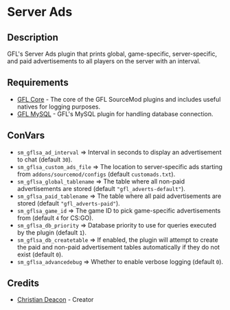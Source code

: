 # Server Ads
## Description
GFL's Server Ads plugin that prints global, game-specific, server-specific, and paid advertisements to all players on the server with an interval.

## Requirements
* [GFL Core](https://github.com/GFLClan/SM-Core) - The core of the GFL SourceMod plugins and includes useful natives for logging purposes.
* [GFL MySQL](https://github.com/GFLClan/SM-MySQL) - GFL's MySQL plugin for handling database connection.

## ConVars
* `sm_gflsa_ad_interval` => Interval in seconds to display an advertisement to chat (default `30`).
* `sm_gflsa_custom_ads_file` => The location to server-specific ads starting from `addons/sourcemod/configs` (default `customads.txt`).
* `sm_gflsa_global_tablename` => The table where all non-paid advertisements are stored (default `"gfl_adverts-default"`).
* `sm_gflsa_paid_tablename` => The table where all paid advertisements are stored (default `"gfl_adverts-paid"`).
* `sm_gflsa_game_id` => The game ID to pick game-specific advertisements from (default `4` for CS:GO).
* `sm_gflsa_db_priority` => Database priority to use for queries executed by the plugin (default `1`).
* `sm_gflsa_db_createtable` => If enabled, the plugin will attempt to create the paid and non-paid advertisement tables automatically if they do not exist (default `0`).
* `sm_gflsa_advancedebug` => Whether to enable verbose logging (default `0`).

## Credits
* [Christian Deacon](https://www.linkedin.com/in/christian-deacon-902042186/) - Creator